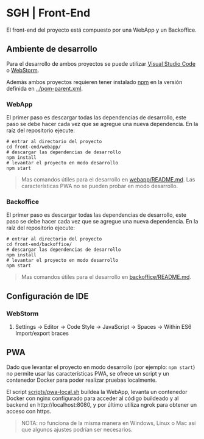 # SGH | Front-End

El front-end del proyecto está compuesto por una WebApp y un Backoffice.

## Ambiente de desarrollo

Para el desarrollo de ambos proyectos se puede utilizar [Visual Studio Code](https://code.visualstudio.com/Download) o [WebStorm](https://www.jetbrains.com/webstorm/download/).

Además ambos proyectos requieren tener instalado [npm](https://www.npmjs.com/get-npm) en la versión definida en [../pom-parent.xml](../pom-parent.xml#L19).

### WebApp

El primer paso es descargar todas las dependencias de desarrollo, este paso se debe hacer cada vez que se agregue una nueva dependencia. En la raíz del repositorio ejecute:

```shell
# entrar al directorio del proyecto
cd front-end/webapp/
# descargar las dependencias de desarrollo
npm install
# levantar el proyecto en modo desarrollo
npm start
```

> Mas comandos útiles para el desarrollo en [webapp/README.md](webapp/README.md).
> Las características PWA no se pueden probar en modo desarrollo.

### Backoffice

El primer paso es descargar todas las dependencias de desarrollo, este paso se debe hacer cada vez que se agregue una nueva dependencia. En la raíz del repositorio ejecute:

```shell
# entrar al directorio del proyecto
cd front-end/backoffice/
# descargar las dependencias de desarrollo
npm install
# levantar el proyecto en modo desarrollo
npm start
```

> Mas comandos útiles para el desarrollo en [backoffice/README.md](backoffice/README.md).

## Configuración de IDE

### WebStorm 

1. Settings -> Editor -> Code Style -> JavaScript -> Spaces -> Within ES6 Import/export braces

## PWA

Dado que levantar el proyecto en modo desarrollo (por ejemplo: `npm start`) no permite usar las características PWA, se ofrece un script y un contenedor Docker para poder realizar pruebas localmente.

El script [scripts/pwa-local.sh](../scripts/pwa-local.sh) buildea la WebApp, levanta un contenedor Docker con nginx configurado para acceder al código buildeado y al backend en http://localhost:8080, y por último utiliza ngrok para obtener un acceso con https.

> NOTA: no funciona de la misma manera en Windows, Linux o Mac así que algunos ajustes podrían ser necesarios.
